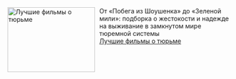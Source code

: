 <!--2025-04-01 10:03:11-->
<div class="yb">
  <div class="rss smaller1 kino_teatr"><a href="https://www.kino-teatr.ru/blog/y2025/4-1/2043/" title="Лучшие фильмы о тюрьме"><img src="https://www.kino-teatr.ru/blog/3/4/2043/poster.jpg" width="196" height="147" align="left" hspace="5" style="margin: 0px 10px 0px 5px" alt="Лучшие фильмы о тюрьме"/></a>От «Побега из Шоушенка» до «Зеленой мили»: подборка о жестокости и надежде на выживание в замкнутом мире тюремной системы <br><a class="light" href="https://www.kino-teatr.ru/blog/y2025/4-1/2043/">Лучшие фильмы о тюрьме</a></div>
</div>
